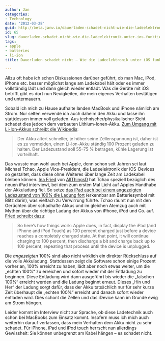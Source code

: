 ```yaml
---
author: Jan
categories:
- Technology
date: '2012-03-28'
guid: http://beta.janw.io/dauerladen-schadet-nicht-wie-die-ladeelektronik-unter-ios-funktioniert/
id: 65
slug: dauerladen-schadet-nicht-wie-die-ladeelektronik-unter-ios-funktioniert/
tags:
- apple
- batteries
- li-ion
title: Dauerladen schadet nicht – Wie die Ladeelektronik unter iOS funktioniert

---
```


Allzu oft habe ich schon Diskussionen darüber geführt, ob man Mac, iPod, iPhone etc. besser möglichst lange am Ladekabel hält oder es immer vollständig lädt und dann gleich wieder entlädt. Was die Geräte mit iOS betrifft gibt es dort nun Neuigkeiten, die mein eigenes Verhalten bestätigen und untermauern.

Sobald ich mich zu Hause aufhalte landen MacBook und iPhone nämlich am Strom. Nur selten verwende ich auch daheim den Akku und lasse ihn stattdessen immer voll geladen. Aus technischer/physikalischer Sicht schadet dies jedoch dem verbauten Lithium-Ionen-Akku. [Zum Umgang mit Li-Ion-Akkus schreibt die Wikipedia](http://de.wikipedia.org/wiki/Lithium-Ionen-Akkumulator#Hinweise_zum_Umgang_mit_Li-Ionen-Akkus):

<!--more-->

> Der Akku altert schneller, je höher seine Zellenspannung ist, daher ist es zu vermeiden, einen Li-Ion-Akku ständig 100 Prozent geladen zu halten. Der Ladezustand soll 55–75 % betragen, kühle Lagerung ist vorteilhaft.

Das wusste man wohl auch bei Apple, denn schon seit Jahren sei laut Michael Tchao, Apple Vice-President, die Ladeelektronik der iOS-Devices so gestaltet, dass diese ohne Weiteres über lange Zeit am Ladekabel bleiben können. [Ina Fried](http://allthingsd.com/author/ina/) von [AllThingsD](http://allthingsd.com/) hat Tchao speziell bezüglich des neuen iPad interviewt, bei dem zum ersten Mal Licht auf Apples Handhabe der Akkuladung fiel. So setze [das iPad auch bei einem angezeigten Ladezustand von 100% die Ladung fort](http://www.ilounge.com/index.php/news/comments/third-gen-ipad-charges-past-100-raising-meter-battery-questions/) (erkennbar am Batteriesymbol mit Blitz darin), was vielfach zu Verwirrung führte. Tchao räumt nun mit den Gerüchten über schadhafte Akkus und im gleichen Atemzug auch mit Mythen über die richtige Ladung der Akkus von iPhone, iPod und Co. auf. [Fried schreibt dazu](http://allthingsd.com/20120327/apple-ipad-battery-nothing-to-get-charged-up-about/):

> So here’s how things work: Apple does, in fact, display the iPad (and iPhone and iPod Touch) as 100 percent charged just before a device reaches a completely charged state. At that point, it will continue charging to 100 percent, then discharge a bit and charge back up to 100 percent, repeating that process until the device is unplugged.

Die _angezeigten_ 100% sind also nicht wirklich ein direkter Rückschluss auf die volle Akkuladung. Stattdessen zeigt die Software schon einige Prozent vorher an, 100% erreicht zu haben, lädt aber noch etwas weiter, um die „echten 100%“ zu erreichen und sofort wieder mit der Entladung zu beginnen. Diese Entladung wird dann ausgeführt bis wieder die „falschen 100%“ erreicht werden und die Ladung beginnt erneut. Dieses „Hin und Her“ der Ladung sorgt dafür, dass der Akku tatsächlich nur für sehr kurze Zeit überhaupt die „echten 100%“ erreicht und danach sofort wieder entladen wird. Dies schont die Zellen und das iDevice kann im Grunde ewig am Strom hängen.

Leider kommt im Interview nicht zur Sprache, ob diese Ladetechnik auch schon bei MacBooks zum Einsatz kommt. Insofern muss ich mich auch weiterhin darauf verlassen, dass mein Verhalten dem Akku nicht zu sehr schadet. Für iPhone, iPad und iPod touch herrscht nun allerdings Gewissheit: Sie können unbegrenzt am Kabel hängen – es schadet nicht.